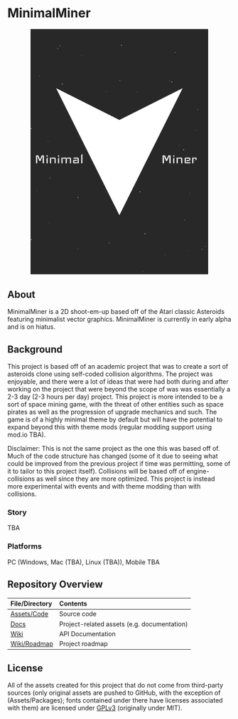 # MinimalMiner

<p align="center">
  <img src="Docs/proj-assets/boxart-v1.png" alt="Game box art" width="400px" height="auto" />
</p>

## About
MinimalMiner is a 2D shoot-em-up based off of the Atari classic Asteroids featuring minimalist vector graphics. MinimalMiner is currently in early alpha and is on hiatus.
 
## Background
This project is based off of an academic project that was to create a sort of asteroids clone using self-coded collision algorithms. The project was enjoyable, and there were a lot of ideas that were had both during and after working on the project that were beyond the scope of was was essentially a 2-3 day (2-3 hours per day) project. This project is more intended to be a sort of space mining game, with the threat of other entities such as space pirates as well as the progression of upgrade mechanics and such. The game is of a highly minimal theme by default but will have the potential to expand beyond this with theme mods (regular modding support using mod.io TBA).

Disclaimer: This is not the same project as the one this was based off of. Much of the code structure has changed (some of it due to seeing what could be improved from the previous project if time was permitting, some of it to tailor to this project itself). Collisions will be based off of engine-collisions as well since they are more optimized. This project is instead more experimental with events and with theme modding than with collisions.

### Story
TBA

### Platforms
PC (Windows, Mac (TBA), Linux (TBA)), Mobile TBA

## Repository Overview

| File/Directory | Contents |
| :------------- | :------- |
| [Assets/Code](Assets/Code) | Source code |
| [Docs](Docs) | Project-related assets (e.g. documentation) |
| [Wiki](https://github.com/Goldenwere/MinimalMiner/wiki) | API Documentation |
| [Wiki/Roadmap](https://github.com/Goldenwere/MinimalMiner/wiki/Roadmap) | Project roadmap |

## License
All of the assets created for this project that do not come from third-party sources (only original assets are pushed to GitHub, with the exception of (Assets/Packages); fonts contained under there have licenses associated with them) are licensed under [GPLv3](LICENSE.md) (originally under MIT). 
